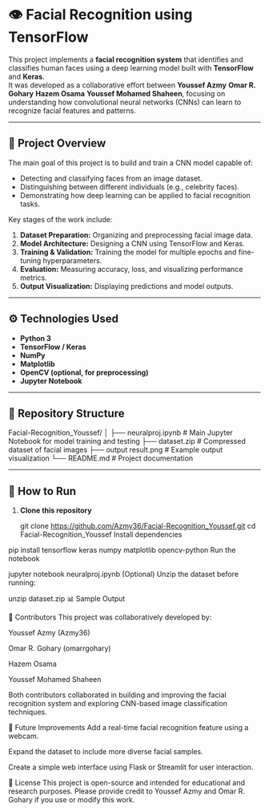 # 👁️ Facial Recognition using TensorFlow

This project implements a **facial recognition system** that identifies and classifies human faces using a deep learning model built with **TensorFlow** and **Keras**.  
It was developed as a collaborative effort between **Youssef Azmy** **Omar R. Gohary** **Hazem Osama** **Youssef Mohamed Shaheen**, focusing on understanding how convolutional neural networks (CNNs) can learn to recognize facial features and patterns.

---

## 🧠 Project Overview

The main goal of this project is to build and train a CNN model capable of:
- Detecting and classifying faces from an image dataset.
- Distinguishing between different individuals (e.g., celebrity faces).
- Demonstrating how deep learning can be applied to facial recognition tasks.

Key stages of the work include:
1. **Dataset Preparation:** Organizing and preprocessing facial image data.
2. **Model Architecture:** Designing a CNN using TensorFlow and Keras.
3. **Training & Validation:** Training the model for multiple epochs and fine-tuning hyperparameters.
4. **Evaluation:** Measuring accuracy, loss, and visualizing performance metrics.
5. **Output Visualization:** Displaying predictions and model outputs.

---

## ⚙️ Technologies Used

- **Python 3**
- **TensorFlow / Keras**
- **NumPy**
- **Matplotlib**
- **OpenCV (optional, for preprocessing)**
- **Jupyter Notebook**

---

## 📁 Repository Structure

Facial-Recognition_Youssef/
│
├── neuralproj.ipynb # Main Jupyter Notebook for model training and testing
├── dataset.zip # Compressed dataset of facial images
├── output result.png # Example output visualization
└── README.md # Project documentation


---

## 🚀 How to Run

1. **Clone this repository**
   
   git clone https://github.com/Azmy36/Facial-Recognition_Youssef.git
   cd Facial-Recognition_Youssef
Install dependencies

pip install tensorflow keras numpy matplotlib opencv-python
Run the notebook

jupyter notebook neuralproj.ipynb
(Optional) Unzip the dataset before running:

unzip dataset.zip
📊 Sample Output

👥 Contributors
This project was collaboratively developed by:

Youssef Azmy (Azmy36)

Omar R. Gohary (omarrgohary) 

Hazem Osama

Youssef Mohamed Shaheen

Both contributors collaborated in building and improving the facial recognition system and exploring CNN-based image classification techniques.

🧩 Future Improvements
Add a real-time facial recognition feature using a webcam.

Expand the dataset to include more diverse facial samples.

Create a simple web interface using Flask or Streamlit for user interaction.

📜 License
This project is open-source and intended for educational and research purposes.
Please provide credit to Youssef Azmy and Omar R. Gohary if you use or modify this work.

